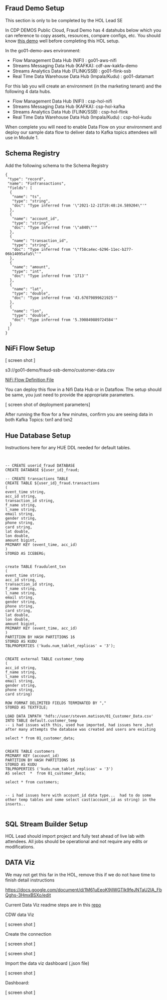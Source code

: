## Fraud Demo Setup

This section is only to be completed by the HOL Lead SE

In CDP DEMOS Public Cloud, Fraud Demo has 4 datahubs below which you can reference to copy assets, resources, compare configs, etc.   You should know [this demo](https://github.com/cldr-steven-matison/Fraud-Prevention-With-Cloudera-SSB) well before completing this HOL setup.

In the go01-demo-aws environment:

 * Flow Management Data Hub (NIFI) : go01-aws-nifi
 * Streams Messaging Data Hub (KAFKA): cdf-aw-kakfa-demo
 * Streams Analytics Data Hub (FLINK/SSB) : go01-flink-ssb 
 * Real Time Data Warehouse Data Hub (Impala/Kudu) : go01-datamart



For this lab you will create an environment (in the marketing tenant) and the following 4 data hubs.

 * Flow Management Data Hub (NIFI) : csp-hol-nifi
 * Streams Messaging Data Hub (KAFKA): csp-hol-kafka
 * Streams Analytics Data Hub (FLINK/SSB) : csp-hol-flink
 * Real Time Data Warehouse Data Hub (Impala/Kudu) : csp-hol-kudu


When complete you will need to enable Data Flow on your environment and deploy our sample data flow to deliver data to Kafka topics attendees will use in Module 1.


## Schema Registry

Add the following schema to the Schema Registry

```
{
 "type": "record",
 "name": "FinTransactions",
 "fields": [
  {
   "name": "ts",
   "type": "string",
   "doc": "Type inferred from '\"2021-12-21T19:48:24.589204\"'"
  },
  {
   "name": "account_id",
   "type": "string",
   "doc": "Type inferred from '\"a840\"'"
  },
  {
   "name": "transaction_id",
   "type": "string",
   "doc": "Type inferred from '\"f58ca4ec-6296-11ec-b277-06b14095afa5\"'"
  },
  {
   "name": "amount",
   "type": "int",
   "doc": "Type inferred from '1713'"
  },
  {
   "name": "lat",
   "type": "double",
   "doc": "Type inferred from '43.67079899621925'"
  },
  {
   "name": "lon",
   "type": "double",
   "doc": "Type inferred from '5.390849889724584'"
  }
 ]
}
```

## NiFi Flow Setup

[ screen shot ]


s3://go01-demo/fraud-ssb-demo/customer-data.csv

[NiFi Flow Definition File](/assets/Fraud_Detection_Demo_Dataflow.json)

You can deploy this flow in a Nifi Data Hub or in Dataflow.  The setup should be same, you just need to provide the appropriate parameters.

[ screen shot of deployment parameters]

After running the flow for a few minutes, confirm you are seeing data in both Kafka Topics: txn1 and txn2

## Hue Database Setup

Instructions here for any HUE DDL needed for default tables.

```


-- CREATE userid_fraud DATABASE
CREATE DATABASE ${user_id}_fraud;

-- CREATE transactions TABLE
CREATE TABLE ${user_id}_fraud.transactions
(
event_time string,
acc_id string,
transaction_id string,
f_name string,
l_name string,
email string,
gender string,
phone string,
card string,
lat double,
lon double,
amount bigint,
PRIMARY KEY (event_time, acc_id)
)
STORED AS ICEBERG;


create TABLE fraudulent_txn
(
event_time string,
acc_id string,
transaction_id string,
f_name string,
l_name string,
email string,
gender string,
phone string,
card string,
lat double,
lon double,
amount bigint,
PRIMARY KEY (event_time, acc_id)
)
PARTITION BY HASH PARTITIONS 16
STORED AS KUDU
TBLPROPERTIES ('kudu.num_tablet_replicas' = '3');


CREATE external TABLE customer_temp
(
acc_id string,
f_name string,
l_name string,
email string,
gender string,
phone string,
card string)

ROW FORMAT DELIMITED FIELDS TERMINATED BY ","
STORED AS TEXTFILE;

LOAD DATA INPATH 'hdfs://user/steven.matison/01_Customer_Data.csv' INTO TABLE default.customer_temp
-- i had issues with this, used hue imported, had issues here ,but after many attempts the database was created and users are existing

select * from 01_customer_data;


CREATE TABLE customers
PRIMARY KEY (account_id)
PARTITION BY HASH PARTITIONS 16
STORED AS KUDU
TBLPROPERTIES ('kudu.num_tablet_replicas' = '3')
AS select  *  from 01_customer_data;

select * from customers;


-- i had issues here with account_id data type...  had to do some other temp tables and some select cast(account_id as string) in the inserts..


```

## SQL Stream Builder Setup

HOL Lead should import project and fully test ahead of live lab with attendees.
All jobs should be operational and not require any edits or modifications.

## DATA Viz

We may not get this far in the HOL,  remove this if we do not have time to finish detail instructions

https://docs.google.com/document/d/1M61uEeoK9jIWGTlk9feJNTaU2IA_FbQghs-3HmxBSXo/edit 


Current Data Viz readme steps are in this [repo](https://github.com/cldr-steven-matison/Fraud-Prevention-With-Cloudera-SSB?tab=readme-ov-file#data-visualization)

CDW data Viz

[ screen shot ]

Create the connection

[ screen shot ]


[ screen shot ]

Import the data viz dashboard (.json file) 

[ screen shot ]

Dashboard:

[ screen shot ]



